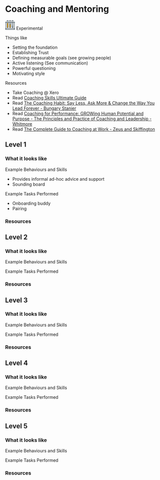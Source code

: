 # Coaching and Mentoring
![Experimental](../Images/test-lab-tubes.png)  Experimental

Things like
- Setting the foundation
- Establishing Trust
- Defining measurable goals (see growing people)
- Active listening (See communication)
- Powerful questioning
- Motivating style


Resources
- Take Coaching @ Xero
- Read [Coaching Skills Ultimate Guide](https://www.makingbusinessmatter.co.uk/coaching-skills-ultimate-guide/)
- Read [The Coaching Habit: Say Less, Ask More & Change the Way You Lead Forever - Bungary Stanier](https://www.amazon.com/Coaching-Habit-Less-Change-Forever/dp/0978440749)
- Read [Coaching for Performance: GROWing Human Potential and Purpose - The Principles and Practice of Coaching and Leadership - Whitmore](https://www.amazon.com/Coaching-Performance-Potential-Principles-Leadership/dp/185788535X)
- Read [The Complete Guide to Coaching at Work - Zeus and Skiffington](https://www.amazon.com/Complete-Guide-Coaching-Work/dp/0074708422)

## Level 1

### What it looks like

Example Behaviours and Skills
- Provides informal ad-hoc advice and support
- Sounding board

Example Tasks Performed
- Onboarding buddy
- Pairing


### Resources

## Level 2

### What it looks like

Example Behaviours and Skills

Example Tasks Performed

### Resources

## Level 3

### What it looks like

Example Behaviours and Skills

Example Tasks Performed

### Resources

## Level 4

### What it looks like

Example Behaviours and Skills

Example Tasks Performed

### Resources

## Level 5

### What it looks like

Example Behaviours and Skills

Example Tasks Performed

### Resources
